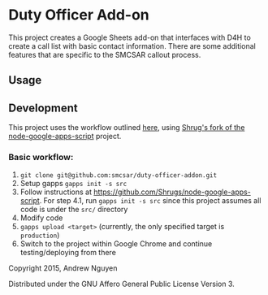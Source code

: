 # Duty Officer Add-on #

This project creates a Google Sheets add-on that interfaces with D4H to create
a call list with basic contact information.  There are some additional features
that are specific to the SMCSAR callout process.

## Usage ##

<Add screenshot here>

## Development ##

This project uses the workflow outlined [here](https://github.com/danthareja/node-google-apps-script/pull/15), using [Shrug's fork of the node-google-apps-script](https://github.com/Shrugs/node-google-apps-script) project.

### Basic workflow: ###

1. `git clone git@github.com:smcsar/duty-officer-addon.git`
2. Setup gapps `gapps init -s src`
3. Follow instructions at https://github.com/Shrugs/node-google-apps-script.
   For step 4.1, run `gapps init -s src` since this project assumes all code is
   under the `src/` directory
2. Modify code
3. `gapps upload <target>` (currently, the only specified target is `production`)
4. Switch to the project within Google Chrome and continue testing/deploying from there

Copyright 2015, Andrew Nguyen

Distributed under the GNU Affero General Public License Version 3.
